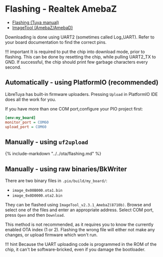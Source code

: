 # Flashing - Realtek AmebaZ

- [Flashing (Tuya manual)](https://developer.tuya.com/en/docs/iot/burn-and-authorize-wr-series-modules?id=Ka789pjc581u8)
- [ImageTool (AmebaZ/AmebaD)](https://images.tuyacn.com/smart/Image_Tool/Image_Tool.zip)

Downloading is done using UART2 (sometimes called Log_UART). Refer to your board documentation to find the correct pins.

!!! important
	It is required to put the chip into download mode, prior to flashing. This can be done by resetting the chip, while pulling UART2_TX to GND. If successful, the chip should print few garbage characters every second.

## Automatically - using PlatformIO (recommended)

LibreTuya has built-in firmware uploaders. Pressing `Upload` in PlatformIO IDE does all the work for you.

If you have more than one COM port,configure your PIO project first:

```ini
[env:my_board]
monitor_port = COM60
upload_port = COM60
```

## Manually - using `uf2upload`

{%
   include-markdown "../../ota/flashing.md"
%}

## Manually - using raw binaries/BkWriter

There are two binary files in `.pio/build/my_board/`:

- `image_0x00B000.ota1.bin`
- `image_0x0D0000.ota2.bin`

They can be flashed using `ImageTool_v2.3.1_AmebaZ(8710b)`. Browse and select one of the files and enter an appropriate address. Select COM port, press `Open` and then `Download`.

This method is not recommended, as it requires you to know the currently enabled OTA index (1 or 2). Flashing the wrong file will either not make any changes, or upload firmware which won't run.

!!! hint
	Because the UART uploading code is programmed in the ROM of the chip, it can't be software-bricked, even if you damage the bootloader.
